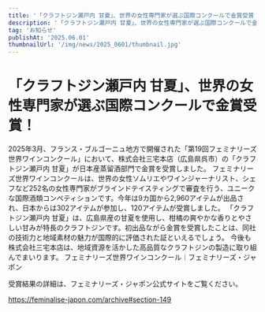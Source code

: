 ```yaml
---
title: '「クラフトジン瀬戸内 甘夏」、世界の女性専門家が選ぶ国際コンクールで金賞受賞！'
description: '「クラフトジン瀬戸内 甘夏」、世界の女性専門家が選ぶ国際コンクールで金賞受賞！'
tag: 'お知らせ'
publishAt: '2025.06.01'
thumbnailUrl: '/img/news/2025_0601/thumbnail.jpg'
---
```


# 「クラフトジン瀬戸内 甘夏」、世界の女性専門家が選ぶ国際コンクールで金賞受賞！

2025年3月、フランス・ブルゴーニュ地方で開催された「第19回フェミナリーズ世界ワインコンクール」において、株式会社三宅本店（広島県呉市）の「クラフトジン瀬戸内 甘夏」が日本産蒸留酒部門で金賞を受賞しました。
フェミナリーズ世界ワインコンクールは、世界の女性ソムリエやワインジャーナリスト、シェフなど252名の女性専門家がブラインドテイスティングで審査を行う、ユニークな国際酒類コンペティションです。今年は9カ国から2,960アイテムが出品され、日本からは302アイテムが参加し、120アイテムが受賞しました。
「クラフトジン瀬戸内 甘夏」は、広島県産の甘夏を使用し、柑橘の爽やかな香りとやさしい甘みが特長のクラフトジンです。初出品ながら金賞を受賞したことは、同社の技術力と地域素材の魅力が国際的に評価された証といえるでしょう。
今後も株式会社三宅本店は、地域資源を活かした高品質なクラフトジンの製造に取り組んでまいります。
フェミナリーズ世界ワインコンクール｜フェミナリーズ・ジャポン

受賞結果の詳細は、フェミナリーズ・ジャポン公式サイトをご覧ください。

https://feminalise-japon.com/archive#section-149
